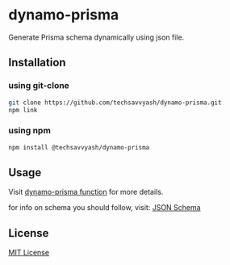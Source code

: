 # dynamo-prisma

Generate Prisma schema dynamically using json file.

## Installation

### using git-clone

```bash
git clone https://github.com/techsavvyash/dynamo-prisma.git
npm link
```

### using npm

```bash
npm install @techsavvyash/dynamo-prisma
```

## Usage

Visit [dynamo-prisma function](./docs/functions.md) for more details.

for info on schema you should follow, visit: [JSON Schema](./docs/schema.md)

## License

[MIT License](./LICENSE)
